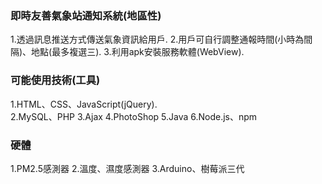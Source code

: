 ### 即時友善氣象站通知系統(地區性)

1.透過訊息推送方式傳送氣象資訊給用戶.
2.用戶可自行調整通報時間(小時為間隔)、地點(最多複選三).
3.利用apk安裝服務軟體(WebView).

### 可能使用技術(工具)

1.HTML、CSS、JavaScript(jQuery).<br/>
2.MySQL、PHP
3.Ajax
4.PhotoShop
5.Java
6.Node.js、npm


### 硬體

1.PM2.5感測器
2.溫度、濕度感測器
3.Arduino、樹莓派三代
